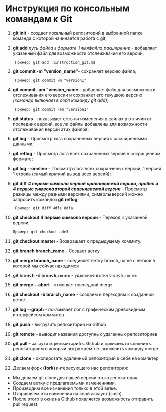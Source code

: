# Инструкция по консольным командам к Git

1. **git init** - создает локальный репозиторий в выбранной папке команда с которой начинается работа с git;

2. **git add** *путь файла в формате .\имяфайла.расширение* - добавляет указанный файл для возможности отслеживания его версий;

        Пример: git add .\instruction_git.md

3. **git commit -m "version_name"**- сохраняет версию файла;

        Пример: git commit -m "version1"

4. **git commit -am "version_name** - добавляет файл для возможности отслеживания его версии и сохраняет его текущюю версию *(команда включает в себя команду git add)*; 

        Пример: git commit -am "version1"

5. **git status** - показывает есть ли изменения в файлах в отличии от последних версий, все ли файлы добавлены для возможности отслеживания версий этих файлов;

6. **git log** - Просмотр лога сохранненых версий с расширенными данными;

7. **git reflog** - Просмотр лога всех сохранненых версий в сокращенном формате;

8. **git log --oneline** - Просмотр лога всех сохранненых версий, 1 версия 1 строка (самый краткий вывод всех версий);

9. **git diff** ***4 первые символа первой сравниваемой версии, пробел и 4 первые символа второй сравниваемой версии*** - Просмотр разницы между разными версиями, символы версий можно запросить командой **git reflog**;

        Пример: git diff 4dfe 8dfa

10. **git checkout 4 первые символа версии** - Переход к указанной версии;

        Пример: git checkout ade3

11. **git checkout master** - Возвращает к предыдущему коммиту.

12. **git branch branch_name** - Создает ветку

13. **git merge branch_name** - соединяет ветку branch_name с веткой в которой мы сейчас находимся

14. **git branch -d branch_name** - удаление ветки branch_name

15. **git merge --abort** - отменяет последний merge

16. **git checkout -b branch_name** - создаем и переходим к созданной ветке.

17. **git log --graph** - показывает лог с графическим древовидным интерфейсом коммитов

18. **git push** - выгрузить репозиторий на Github

19. **git remote** - выводит названия доступных удаленных репозиториев

20. **git pull** - загрузить репозиторий с Github и произвести слияние с репозиторием в который выгружаем т.е. выполнить команду merge.

21. **git clone** - скопировать удаленный репозиторий к себе на компьтер

22. Делаем форк **(fork)** интересующего нас репозитория:
 * Мы делаем git clone для нашей версии этого репозитория.
 * Создаем ветку с предлагаемыми изменениями.
 * Производим все изменения только в этой ветке.
 * Отправляем эти изменения на свой аккаунт (push).
 * После этого в окне на Github появляется возможность отправить pull request.

